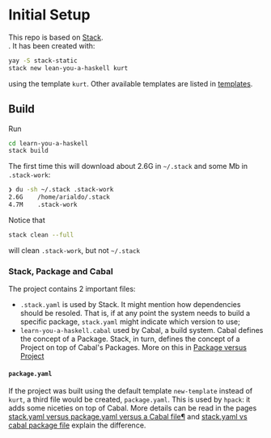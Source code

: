 # Initial Setup

This repo is based on [Stack](https://docs.haskellstack.org/en/v1.3.0/GUIDE/).<br/>. It has been created with:

``` bash
yay -S stack-static
stack new lean-you-a-haskell kurt

```

using the template `kurt`. Other available templates are listed in [templates](https://github.com/commercialhaskell/stack-templates/wiki#simple-templates).


## Build
Run

```bash
cd learn-you-a-haskell
stack build
```

The first time this will download about 2.6G in `~/.stack` and some Mb in `.stack-work`:

```bash
❯ du -sh ~/.stack .stack-work
2.6G	/home/arialdo/.stack
4.7M	.stack-work
```

Notice that

```bash
stack clean --full
```

will clean `.stack-work`, but not `~/.stack`

### Stack, Package and Cabal
The project contains 2 important files:

* `.stack.yaml` is used by Stack. It might mention how dependencies should be resoled. That is, if at any point the system needs to build a specific package, `stack.yaml` might indicate which version to use;
* `learn-you-a-haskell.cabal` used by Cabal, a build system. Cabal defines the concept of a Package. Stack, in turn, defines the concept of a Project on top of Cabal's Packages. More on this in [Package versus Project](https://docs.haskellstack.org/en/v2.7.5/stack_yaml_vs_cabal_package_file/#package-versus-project)
 
 
#### `package.yaml` 

If the project was built using the default template `new-template` instead of `kurt`, a third file would be created, `package.yaml`. This is used by `hpack`: it adds some niceties on top of Cabal. More details can be read in the pages [stack.yaml versus package.yaml versus a Cabal file¶](https://docs.haskellstack.org/en/stable/stack_yaml_vs_cabal_package_file/) and [stack.yaml vs cabal package file](https://docs.haskellstack.org/en/v2.7.5/stack_yaml_vs_cabal_package_file/) explain the difference.
